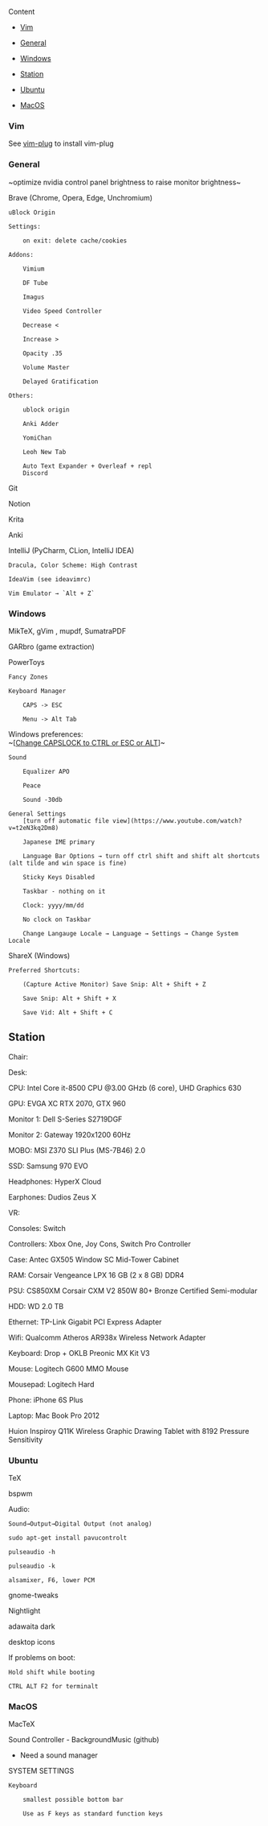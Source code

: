 

Content
-  [Vim](#vim)

-  [General](#general)

-  [Windows](#windows)

-  [Station](#station)

-  [Ubuntu](#ubuntu)

-  [MacOS](#macos)

### Vim

See [vim-plug](https://github.com/junegunn/vim-plug) to install vim-plug


### General  
~optimize nvidia control panel brightness to raise monitor brightness~

Brave (Chrome, Opera, Edge, Unchromium)

	uBlock Origin

	Settings:

		on exit: delete cache/cookies

	Addons:

		Vimium

		DF Tube

		Imagus

		Video Speed Controller

		Decrease <

		Increase >

		Opacity .35

		Volume Master

		Delayed Gratification

	Others:

		ublock origin

		Anki Adder

		YomiChan

		Leoh New Tab

		Auto Text Expander + Overleaf + repl
		Discord  
  
Git  
  
Notion  
  
Krita  
  
Anki  
  	  	  
IntelliJ (PyCharm, CLion, IntelliJ IDEA)  
  
	Dracula, Color Scheme: High Contrast  
  
	IdeaVim (see ideavimrc)  
  
	Vim Emulator → `Alt + Z`  
  
  
### Windows  
MikTeX, gVim , mupdf, SumatraPDF
  
GARbro (game extraction)  

PowerToys

	Fancy Zones
		
	Keyboard Manager
		
		CAPS -> ESC
		
		Menu -> Alt Tab
        
Windows preferences:  
	~[[Change CAPSLOCK to CTRL or ESC or ALT](https://www.howtogeek.com/howto/windows-vista/disable-caps-lock-key-in-windows-vista/)]~
  
	Sound
	
		Equalizer APO  
		  
		Peace  
		  
		Sound -30db  
  
	General Settings
		[turn off automatic file view](https://www.youtube.com/watch?v=t2eN3kq2Dm8)
  
		Japanese IME primary  
	  
		Language Bar Options → turn off ctrl shift and shift alt shortcuts (alt tilde and win space is fine)  
		  
		Sticky Keys Disabled  
		  
		Taskbar - nothing on it  
		  
		Clock: yyyy/mm/dd  
		  
		No clock on Taskbar  
		
		Change Langauge Locale → Language → Settings → Change System Locale
  
ShareX (Windows)  
  
	Preferred Shortcuts:  
	  
		(Capture Active Monitor) Save Snip: Alt + Shift + Z  
		  
		Save Snip: Alt + Shift + X  
		  
		Save Vid: Alt + Shift + C  
    
  ## Station  
  
Chair:  
  
Desk:  
  
CPU: Intel Core it-8500 CPU @3.00 GHzb (6 core), UHD Graphics 630  
  
GPU: EVGA XC RTX 2070, GTX 960  
  
Monitor 1: Dell S-Series S2719DGF
  
Monitor 2: Gateway 1920x1200 60Hz  
  
MOBO: MSI Z370 SLI Plus (MS-7B46) 2.0  
  
SSD: Samsung 970 EVO  
  
Headphones: HyperX Cloud  
  
Earphones: Dudios Zeus X  
  
VR:  
  
Consoles: Switch  
  
Controllers: Xbox One, Joy Cons, Switch Pro Controller  
  
Case: Antec GX505 Window SC Mid-Tower Cabinet  
  
RAM: Corsair Vengeance LPX 16 GB (2 x 8 GB) DDR4  
  
PSU: CS850XM Corsair CXM V2 850W 80+ Bronze Certified Semi-modular  
  
HDD:  WD 2.0 TB
  
Ethernet: TP-Link Gigabit PCI Express Adapter  
  
Wifi: Qualcomm Atheros AR938x Wireless Network Adapter  
  
Keyboard: Drop + OKLB Preonic MX Kit V3
  
Mouse: Logitech G600 MMO Mouse  
  
Mousepad: Logitech Hard  
  
Phone: iPhone 6S Plus  
  
Laptop: Mac Book Pro 2012  
  
Huion Inspiroy Q11K Wireless Graphic Drawing Tablet with 8192 Pressure Sensitivity
  
### Ubuntu  
TeX
  
bspwm  
  
Audio:  
  
	Sound→Output→Digital Output (not analog)  
	  
	sudo apt-get install pavucontrolt  
	  
	pulseaudio -h  
	  
	pulseaudio -k  
  
	alsamixer, F6, lower PCM  
  
gnome-tweaks
  
Nightlight  
  
adawaita dark  
  
desktop icons  
  
If problems on boot:  
  
	Hold shift while booting  
	  
	CTRL ALT F2 for terminalt  
  

  
### MacOS  
MacTeX
  
Sound Controller  - BackgroundMusic (github)  
  
- Need a sound manager  
  
SYSTEM SETTINGS  
  
	Keyboard  
	  
		smallest possible bottom bar  
		  
		Use as F keys as standard function keys  
  

